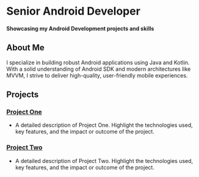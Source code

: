 # Senior Android Developer

#### Showcasing my Android Development projects and skills

## About Me
I specialize in building robust Android applications using Java and Kotlin. With a solid understanding of Android SDK and modern architectures like MVVM, I strive to deliver high-quality, user-friendly mobile experiences.

## Projects

### [Project One](https://github.com/yourusername/project-one)
- A detailed description of Project One. Highlight the technologies used, key features, and the impact or outcome of the project.

### [Project Two](https://github.com/yourusername/project-two)
- A detailed description of Project Two. Highlight the technologies used, key features, and the impact or outcome of the project.
